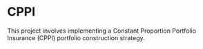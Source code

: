 # CPPI
This project involves implementing a Constant Proportion Portfolio Insurance (CPPI) portfolio construction strategy. 
